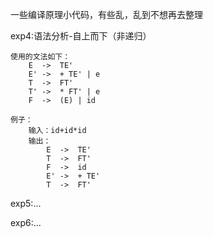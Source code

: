 一些编译原理小代码，有些乱，乱到不想再去整理

exp4:语法分析-自上而下（非递归）

    使用的文法如下：
	    E  ->  TE'
	    E' ->  + TE' | e
	    T  ->  FT'
	    T' ->  * FT' | e
	    F  ->  (E) | id

    例子：
        输入：id+id*id
        输出：  
            E  ->  TE'
            T  ->  FT'
            F  ->  id
            E' ->  + TE'
            T  ->  FT'

exp5:...

exp6:...

